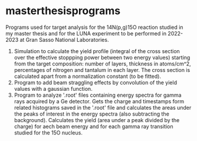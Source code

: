 # masterthesisprograms

Programs used for target analysis for the 14N(p,g)15O reaction studied in my master thesis and for the LUNA experiment to be performed in 2022-2023 at Gran Sasso National Laboratories.
1) Simulation to calculate the yield profile (integral of the cross section over the effective stoppping power between two energy values) starting from the target composition: number of layers,
thickness in atoms/cm^2, percentages of nitrogen and tantalum in each layer. The cross section is calculated apart from a normalization constant (to be fitted). 
2) Program to add beam straggling effects by convolution of the yield values with a gaussian function.
3) Program to analyze '.root' files containing energy spectra for gamma rays acquired by a Ge detector. Gets the charge and timestamps form related histograms saved in the '.root' file
   and calculates the areas under the peaks of interest in the energy spectra (also subtracting the background). Calculates the yield (area under a peak divided by the charge) for aech
   beam energy and for each gamma ray transition studied for the 15O nucleus.

